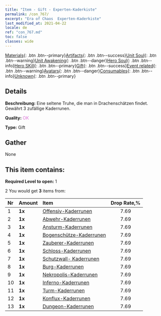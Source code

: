 ```yaml
---
title: "Item - Gift - Experten-Kaderkiste"
permalink: /con_767/
excerpt: "Era of Chaos  Experten-Kaderkiste"
last_modified_at: 2021-04-22
locale: de
ref: "con_767.md"
toc: false
classes: wide
---
```

 [Materials](/ItemsDE/){: .btn .btn--primary}[Artifacts](/ItemsDE/Artifacts/){: .btn .btn--success}[Unit Soul](/ItemsDE/UnitSoul/){: .btn .btn--warning}[Unit Awakening](/ItemsDE/UnitAwakening/){: .btn .btn--danger}[Hero Soul](/ItemsDE/HeroSoul/){: .btn .btn--info}[Hero SKill](/ItemsDE/HeroSkill/){: .btn .btn--primary}[Gift](/ItemsDE/Gift/){: .btn .btn--success}[Event related](/ItemsDE/Events/){: .btn .btn--warning}[Avatars](/ItemsDE/Avatars/){: .btn .btn--danger}[Consumables](/ItemsDE/Consumables/){: .btn .btn--info}[Unknown](/ItemsDE/Unknown/){: .btn .btn--primary}

## Details
 **Beschreibung:** Eine seltene Truhe, die man in Drachenschätzen findet. Gewährt 3 zufällige Kaderrunen.

 **Quality:** <span style="color: #DA70D6">OK</span>

 **Type:** Gift

## Gather

  None

## This item contains:

 **Required Level to open:** 1

 2 You would get **3** items  from:

  | Nr | Amount |     Item    | Drop Rate,% |
  |:---|:-------|:------------|:---------:|
  | 1 |  **1x** | [Offensiv-Kaderrunen](/de/Items/con_734/) | 7.69 | 
  | 2 |  **1x** | [Abwehr-Kaderrunen](/de/Items/con_739/) | 7.69 | 
  | 3 |  **1x** | [Ansturm-Kaderrunen](/de/Items/con_741/) | 7.69 | 
  | 4 |  **1x** | [Bogenschütze-Kaderrunen](/de/Items/con_742/) | 7.69 | 
  | 5 |  **1x** | [Zauberer-Kaderrunen](/de/Items/con_746/) | 7.69 | 
  | 6 |  **1x** | [Schloss-Kaderrunen](/de/Items/con_752/) | 7.69 | 
  | 7 |  **1x** | [Schutzwall- Kaderrunen](/de/Items/con_753/) | 7.69 | 
  | 8 |  **1x** | [Burg-Kaderrunen](/de/Items/con_754/) | 7.69 | 
  | 9 |  **1x** | [Nekropolis-Kaderrunen](/de/Items/con_755/) | 7.69 | 
  | 10 |  **1x** | [Inferno-Kaderrunen](/de/Items/con_777/) | 7.69 | 
  | 11 |  **1x** | [Turm-Kaderrunen](/de/Items/con_785/) | 7.69 | 
  | 12 |  **1x** | [Konflux-Kaderrunen](/de/Items/con_791/) | 7.69 | 
  | 13 |  **1x** | [Dungeon-Kaderrunen](/de/Items/con_792/) | 7.69 | 
